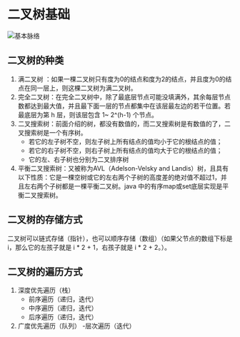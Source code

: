 # 二叉树基础
![基本脉络](/images/基本脉络.png "基本脉络")
## 二叉树的种类
1. 满二叉树 ：如果一棵二叉树只有度为0的结点和度为2的结点，并且度为0的结点在同一层上，则这棵二叉树为满二叉树。
2. 完全二叉树：在完全二叉树中，除了最底层节点可能没填满外，其余每层节点数都达到最大值，并且最下面一层的节点都集中在该层最左边的若干位置。若最底层为第 h 层，则该层包含 1~ 2^(h-1)  个节点。
3. 二叉搜索树：前面介绍的树，都没有数值的，而二叉搜索树是有数值的了，二叉搜索树是一个有序树。
	- 若它的左子树不空，则左子树上所有结点的值均小于它的根结点的值；
	- 若它的右子树不空，则右子树上所有结点的值均大于它的根结点的值；
	- 它的左、右子树也分别为二叉排序树
4. 平衡二叉搜索树：又被称为AVL（Adelson-Velsky and Landis）树，且具有以下性质：它是一棵空树或它的左右两个子树的高度差的绝对值不超过1，并且左右两个子树都是一棵平衡二叉树。java 中的有序map或set底层实现是平衡二叉搜索树。
## 二叉树的存储方式
二叉树可以链式存储（指针），也可以顺序存储（数组）（如果父节点的数组下标是 i，那么它的左孩子就是 i * 2 + 1，右孩子就是 i * 2 + 2。）。
## 二叉树的遍历方式
1. 深度优先遍历（栈）
	- 前序遍历（递归，迭代）
	- 中序遍历（递归，迭代）
	- 后序遍历（递归，迭代）
2. 广度优先遍历（队列）
	-层次遍历（迭代）
